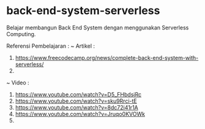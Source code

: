 # back-end-system-serverless
Belajar membangun Back End System dengan menggunakan Serverless Computing. 

Referensi Pembelajaran :
~ Artikel :
1. https://www.freecodecamp.org/news/complete-back-end-system-with-serverless/
2. 

~ Video :
1. https://www.youtube.com/watch?v=D5_FHbdsjRc
2. https://www.youtube.com/watch?v=sku9Rrci-tE
3. https://www.youtube.com/watch?v=8dc72i41r1A
4. https://www.youtube.com/watch?v=Jruqo0KVOWk
5. 